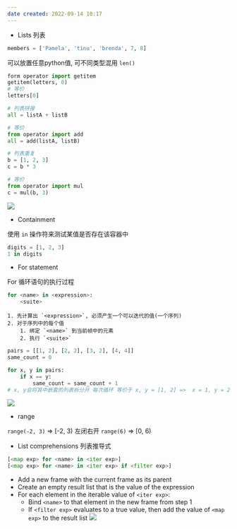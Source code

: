 ```yaml
---
date created: 2022-09-14 10:17
---
```


- Lists 列表

```python
members = ['Pamela', 'tinu', 'brenda', 7, 8]
```

可以放置任意python值, 可不同类型混用
`len()`

```python
form operator import getitem
getitem(letters, 0)
# 等价
letters[0]

# 列表拼接
all = listA + listB

# 等价
from operator import add
all = add(listA, listB)

# 列表重复
b = [1, 2, 3]
c = b * 3

# 等价
from operator import mul
c = mul(b, 3)
```

![](./attachments/Pasted%20image%2020220914100512.png)

- Containment

使用 `in` 操作符来测试某值是否存在该容器中

```python
digits = [1, 2, 3]
1 in digits
```

- For statement

For 循环语句的执行过程

```python
for <name> in <expression>:
    <suite>
```

```
1. 先计算出 `<expression>`, 必须产生一个可以迭代的值(一个序列)
2. 对于序列中的每个值
	1. 绑定 `<name>` 到当前帧中的元素
	2. 执行 `<suite>`
```

```python
pairs = [[1, 2], [2, 2], [3, 2], [4, 4]]
same_count = 0

for x, y in pairs:
    if x == y:
        same_count = same_count + 1
# x, y会将其中嵌套的列表拆分开 每次循环 等价于 x, y = [1, 2] =>  x = 1, y = 2
```

![](./attachments/Pasted%20image%2020220914101508.png)

- range

`range(-2, 3)` => [-2, 3) 左闭右开
`range(6)` => [0, 6)

- List comprehensions 列表推导式

```python
[<map exp> for <name> in <iter exp>]
[<map exp> for <name> in <iter exp> if <filter exp>]
```

-   Add a new frame with the current frame as its parent
-   Create an empty result list that is the value of the expression
-   For each element in the iterable value of `<iter exp>`:
    -   Bind `<name>` to that element in the new frame from step 1
    -   If `<filter exp>` evaluates to a true value, then add the value of `<map exp>` to the result list
![](./attachments/Pasted%20image%2020220914102931.png)